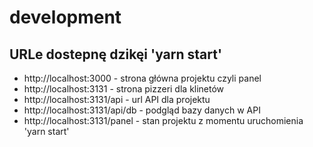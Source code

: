 # development

## URLe dostepnę dzikęi 'yarn start'

- http://localhost:3000 - strona główna projektu czyli panel
- http://localhost:3131 - strona pizzeri dla klinetów
- http://localhost:3131/api - url API dla projektu
- http://localhost:3131/api/db - podgląd bazy danych w API
- http://localhost:3131/panel - stan projektu z momentu uruchomienia 'yarn start'
